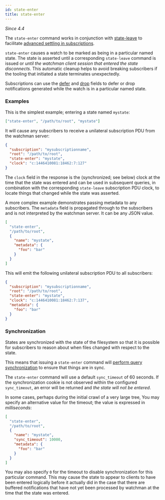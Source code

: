```yaml
---
id: state-enter
title: state-enter
---
```


_Since 4.4_

The `state-enter` command works in conjunction with [state-leave](../state-leave/)
to facilitate
[advanced settling in subscriptions](../subscribe/#advanced-settling).

`state-enter` causes a watch to be marked as being in a particular named
state. The state is asserted until a corresponding `state-leave` command is
issued or _until the watchman client session that entered the state
disconnects_. This automatic cleanup helps to avoid breaking subscribers if
the tooling that initiated a state terminates unexpectedly.

Subscriptions can use the [defer](../subscribe/#defer) and [drop](../subscribe/#drop)
fields to defer or drop notifications generated while the watch is in a
particular named state.

### Examples

This is the simplest example; entering a state named `mystate`:

```json
["state-enter", "/path/to/root", "mystate"]
```

It will cause any subscribers to receive a unilateral subscription PDU from
the watchman server:

```json
{
  "subscription": "mysubscriptionname",
  "root": "/path/to/root",
  "state-enter": "mystate",
  "clock": "c:1446410081:18462:7:127"
}
```

The `clock` field in the response is the (synchronized; see below) clock at
the time that the state was entered and can be used in subsequent queries, in
combination with the corresponding `state-leave` subscription PDU clock, to
locate things that changed while the state was asserted.

A more complex example demonstrates passing metadata to any subscribers. The
`metadata` field is propagated through to the subscribers and is not
interpreted by the watchman server. It can be any JSON value.

```json
[
  "state-enter",
  "/path/to/root",
  {
    "name": "mystate",
    "metadata": {
      "foo": "bar"
    }
  }
]
```

This will emit the following unilateral subscription PDU to all subscribers:

```json
{
  "subscription": "mysubscriptionname",
  "root": "/path/to/root",
  "state-enter": "mystate",
  "clock": "c:1446410081:18462:7:137",
  "metadata": {
    "foo": "bar"
  }
}
```

### Synchronization

States are synchronized with the state of the filesystem so that it is
possible for subscribers to reason about when files changed with respect to
the state.

This means that issuing a `state-enter` command will
[perform query synchronization](../cookies/#how-cookies-work) to ensure that
things are in sync.

The `state-enter` command will use a default `sync_timeout` of 60 seconds. If
the synchronization cookie is not observed within the configured
`sync_timeout`, an error will be returned and _the state will not be entered_.

In some cases, perhaps during the initial crawl of a very large tree, You may
specify an alternative value for the timeout; the value is expressed in
_milliseconds_:

```json
[
  "state-enter",
  "/path/to/root",
  {
    "name": "mystate",
    "sync_timeout": 10000,
    "metadata": {
      "foo": "bar"
    }
  }
]
```

You may also specify `0` for the timeout to disable synchronization for this
particular command. This may cause the state to appear to clients to have been
entered logically before it actually did in the case that there are buffered
notifications that have not yet been processed by watchman at the time that
the state was entered.
